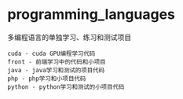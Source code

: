 # programming_languages
多编程语言的单独学习、练习和测试项目

    cuda - cuda GPU编程学习代码
    front - 前端学习中的代码和小项目
    java - java学习和测试的项目代码
    php - php学习和小项目代码
    python - python学习和测试的小项目代码
